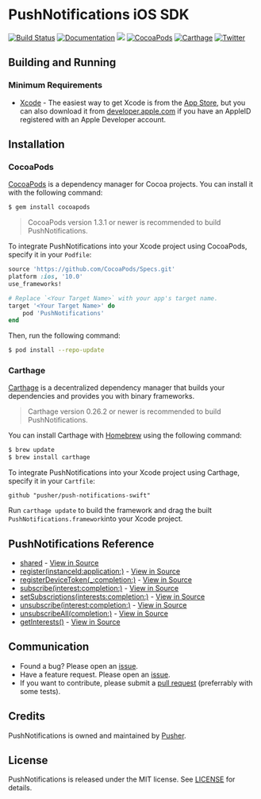 # PushNotifications iOS SDK

[![Build Status](https://www.bitrise.io/app/2798096bb06e322f/status.svg?token=GHiO2KcqAY_UDS8g8M-f5g&branch=master)](https://www.bitrise.io/app/2798096bb06e322f)
[![Documentation](https://pusher.github.io/push-notifications-swift/badge.svg)](https://pusher.github.io/push-notifications-swift/Classes/PushNotifications.html)
![](https://img.shields.io/badge/Swift-4.0-orange.svg)
[![CocoaPods](https://img.shields.io/cocoapods/v/PushNotifications.svg)](https://cocoapods.org/pods/PushNotifications)
[![Carthage](https://img.shields.io/badge/carthage-compatible-4BC51D.svg?style=flat)](https://github.com/Carthage/Carthage)
[![Twitter](https://img.shields.io/badge/twitter-@Pusher-blue.svg?style=flat)](http://twitter.com/Pusher)

## Building and Running

### Minimum Requirements
* [Xcode](https://itunes.apple.com/us/app/xcode/id497799835) - The easiest way to get Xcode is from the [App Store](https://itunes.apple.com/us/app/xcode/id497799835?mt=12), but you can also download it from [developer.apple.com](https://developer.apple.com/) if you have an AppleID registered with an Apple Developer account.

## Installation

### CocoaPods

[CocoaPods](http://cocoapods.org) is a dependency manager for Cocoa projects. You can install it with the following command:

```bash
$ gem install cocoapods
```

> CocoaPods version 1.3.1 or newer is recommended to build PushNotifications.

To integrate PushNotifications into your Xcode project using CocoaPods, specify it in your `Podfile`:

```ruby
source 'https://github.com/CocoaPods/Specs.git'
platform :ios, '10.0'
use_frameworks!

# Replace `<Your Target Name>` with your app's target name.
target '<Your Target Name>' do
    pod 'PushNotifications'
end
```

Then, run the following command:

```bash
$ pod install --repo-update
```

### Carthage

[Carthage](https://github.com/Carthage/Carthage) is a decentralized dependency manager that builds your dependencies and provides you with binary frameworks.

> Carthage version 0.26.2 or newer is recommended to build PushNotifications.

You can install Carthage with [Homebrew](http://brew.sh/) using the following command:

```bash
$ brew update
$ brew install carthage
```

To integrate PushNotifications into your Xcode project using Carthage, specify it in your `Cartfile`:

```ogdl
github "pusher/push-notifications-swift"
```

Run `carthage update` to build the framework and drag the built `PushNotifications.framework`into your Xcode project.

## PushNotifications Reference
* [shared](https://pusher.github.io/push-notifications-swift/Classes/PushNotifications.html#/c:@M@PushNotifications@objc(cs)PushNotifications(cpy)shared) - [View in Source](x-source-tag://shared)
* [register(instanceId:application:)](https://pusher.github.io/push-notifications-swift/Classes/PushNotifications.html#/c:@M@PushNotifications@objc(cs)PushNotifications(im)registerWithInstanceId:application:) - [View in Source](x-source-tag://register)
* [registerDeviceToken(_:completion:)](https://pusher.github.io/push-notifications-swift/Classes/PushNotifications.html#/c:@M@PushNotifications@objc(cs)PushNotifications(im)registerDeviceToken:completion:) - [View in Source](x-source-tag://registerDeviceToken)
* [subscribe(interest:completion:)](https://pusher.github.io/push-notifications-swift/Classes/PushNotifications.html#/c:@M@PushNotifications@objc(cs)PushNotifications(im)subscribeWithInterest:error:completion:) - [View in Source](x-source-tag://subscribe)
* [setSubscriptions(interests:completion:)](https://pusher.github.io/push-notifications-swift/Classes/PushNotifications.html#/c:@M@PushNotifications@objc(cs)PushNotifications(im)setSubscriptionsWithInterests:error:completion:) - [View in Source](x-source-tag://setSubscriptions)
* [unsubscribe(interest:completion:)](https://pusher.github.io/push-notifications-swift/Classes/PushNotifications.html#/c:@M@PushNotifications@objc(cs)PushNotifications(im)unsubscribeWithInterest:error:completion:) - [View in Source](x-source-tag://unsubscribe)
* [unsubscribeAll(completion:)](https://pusher.github.io/push-notifications-swift/Classes/PushNotifications.html#/c:@M@PushNotifications@objc(cs)PushNotifications(im)unsubscribeAllWithCompletion:) - [View in Source](x-source-tag://unsubscribeAll)
* [getInterests()](https://pusher.github.io/push-notifications-swift/Classes/PushNotifications.html#/c:@M@PushNotifications@objc(cs)PushNotifications(im)getInterests) - [View in Source](x-source-tag://getInterests)

## Communication

- Found a bug? Please open an [issue](https://github.com/pusher/push-notifications-swift/issues).
- Have a feature request. Please open an [issue](https://github.com/pusher/push-notifications-swift/issues).
- If you want to contribute, please submit a [pull request](https://github.com/pusher/push-notifications-swift/pulls) (preferrably with some tests).


## Credits

PushNotifications is owned and maintained by [Pusher](https://pusher.com).


## License

PushNotifications is released under the MIT license. See [LICENSE](https://github.com/pusher/push-notifications-swift/blob/master/LICENSE) for details.
